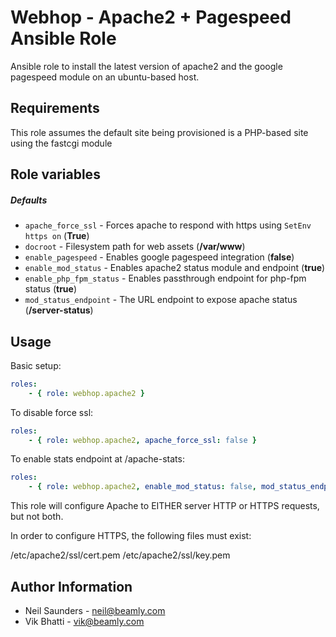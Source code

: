 Webhop - Apache2 + Pagespeed Ansible Role
==========================================

Ansible role to install the latest version of apache2 and the google pagespeed module on an ubuntu-based host.


## Requirements

This role assumes the default site being provisioned is a PHP-based site using the fastcgi module


## Role variables

##### Defaults

- `apache_force_ssl` - Forces apache to respond with https using `SetEnv https on` (**True**)
- `docroot` - Filesystem path for web assets (**/var/www**)
- `enable_pagespeed` - Enables google pagespeed integration (**false**)
- `enable_mod_status` - Enables apache2 status module and endpoint (**true**)
- `enable_php_fpm_status` - Enables passthrough endpoint for php-fpm status (**true**)
- `mod_status_endpoint` - The URL endpoint to expose apache status (**/server-status**)


Usage
-----

Basic setup:

```yaml
roles:
    - { role: webhop.apache2 }
```

To disable force ssl:

```yaml
roles:
    - { role: webhop.apache2, apache_force_ssl: false }
```

To enable stats endpoint at /apache-stats:

```yaml
roles:
    - { role: webhop.apache2, enable_mod_status: false, mod_status_endpoint: '/apache-stats' }
```

This role will configure Apache to EITHER server HTTP or HTTPS requests, but not both.

In order to configure HTTPS, the following files must exist:

/etc/apache2/ssl/cert.pem
/etc/apache2/ssl/key.pem

Author Information
------------------

* Neil Saunders - neil@beamly.com
* Vik Bhatti - vik@beamly.com
